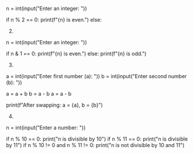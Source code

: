 n = int(input("Enter an integer: "))

if n % 2 == 0:
    print(f"{n} is even.")
else:



2)
n = int(input("Enter an integer: "))

if n & 1 == 0:
    print(f"{n} is even.")
else:
    print(f"{n} is odd.")




    
3)
a = int(input("Enter first number (a): "))
b = int(input("Enter second number (b): "))

a = a + b
b = a - b
a = a - b

print(f"After swapping: a = {a}, b = {b}")



4)
n = int(input("Enter a number: "))

if n % 10 == 0:
    print("n is divisible by 10")
if n % 11 == 0:
    print("n is divisible by 11")
if n % 10 != 0 and n % 11 != 0:
    print("n is not divisible by 10 and 11")
